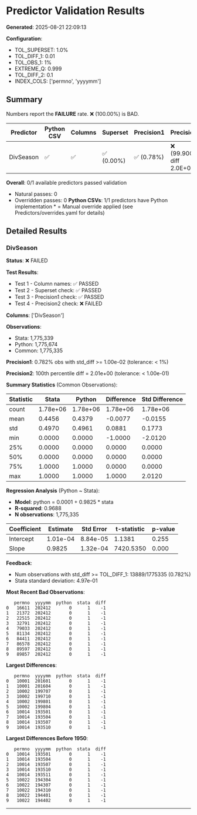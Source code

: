 # Predictor Validation Results

**Generated**: 2025-08-21 22:09:13

**Configuration**:
- TOL_SUPERSET: 1.0%
- TOL_DIFF_1: 0.01
- TOL_OBS_1: 1%
- EXTREME_Q: 0.999
- TOL_DIFF_2: 0.1
- INDEX_COLS: ['permno', 'yyyymm']

## Summary

Numbers report the **FAILURE** rate. ❌ (100.00%) is BAD.

| Predictor                 | Python CSV | Columns  | Superset  | Precision1   | Precision2              |
|---------------------------|------------|----------|-----------|--------------|-------------------------|
| DivSeason                 | ✅         | ✅       | ✅ (0.00%)   | ✅ (0.78%)    | ❌ (99.900th diff 2.0E+00) |

**Overall**: 0/1 available predictors passed validation
  - Natural passes: 0
  - Overridden passes: 0
**Python CSVs**: 1/1 predictors have Python implementation
\* = Manual override applied (see Predictors/overrides.yaml for details)

## Detailed Results

### DivSeason

**Status**: ❌ FAILED

**Test Results**:
- Test 1 - Column names: ✅ PASSED
- Test 2 - Superset check: ✅ PASSED
- Test 3 - Precision1 check: ✅ PASSED
- Test 4 - Precision2 check: ❌ FAILED

**Columns**: ['DivSeason']

**Observations**:
- Stata:  1,775,339
- Python: 1,775,674
- Common: 1,775,335

**Precision1**: 0.782% obs with std_diff >= 1.00e-02 (tolerance: < 1%)

**Precision2**: 100th percentile diff = 2.01e+00 (tolerance: < 1.00e-01)

**Summary Statistics** (Common Observations):

| Statistic  |          Stata |         Python |     Difference | Std Difference |
|------------|----------------|----------------|----------------|----------------|
| count      |       1.78e+06 |       1.78e+06 |       1.78e+06 |       1.78e+06 |
| mean       |         0.4456 |         0.4379 |        -0.0077 |        -0.0155 |
| std        |         0.4970 |         0.4961 |         0.0881 |         0.1773 |
| min        |         0.0000 |         0.0000 |        -1.0000 |        -2.0120 |
| 25%        |         0.0000 |         0.0000 |         0.0000 |         0.0000 |
| 50%        |         0.0000 |         0.0000 |         0.0000 |         0.0000 |
| 75%        |         1.0000 |         1.0000 |         0.0000 |         0.0000 |
| max        |         1.0000 |         1.0000 |         1.0000 |         2.0120 |

**Regression Analysis** (Python ~ Stata):

- **Model**: python = 0.0001 + 0.9825 * stata
- **R-squared**: 0.9688
- **N observations**: 1,775,335

| Coefficient |     Estimate |    Std Error | t-statistic |   p-value |
|-------------|--------------|--------------|-------------|----------|
| Intercept   |     1.01e-04 |     8.84e-05 |      1.1381 |     0.255 |
| Slope       |       0.9825 |     1.32e-04 |   7420.5350 |     0.000 |

**Feedback**:
- Num observations with std_diff >= TOL_DIFF_1: 13889/1775335 (0.782%)
- Stata standard deviation: 4.97e-01

**Most Recent Bad Observations**:
```
   permno  yyyymm  python  stata  diff
0   16611  202412       0      1    -1
1   21372  202412       0      1    -1
2   22515  202412       0      1    -1
3   32791  202412       0      1    -1
4   79033  202412       0      1    -1
5   81134  202412       0      1    -1
6   84411  202412       0      1    -1
7   86578  202412       0      1    -1
8   89597  202412       0      1    -1
9   89857  202412       0      1    -1
```

**Largest Differences**:
```
   permno  yyyymm  python  stata  diff
0   10001  201601       0      1    -1
1   10001  201604       0      1    -1
2   10002  199707       0      1    -1
3   10002  199710       0      1    -1
4   10002  199801       0      1    -1
5   10002  199804       0      1    -1
6   10014  193501       0      1    -1
7   10014  193504       0      1    -1
8   10014  193507       0      1    -1
9   10014  193510       0      1    -1
```

**Largest Differences Before 1950**:
```
   permno  yyyymm  python  stata  diff
0   10014  193501       0      1    -1
1   10014  193504       0      1    -1
2   10014  193507       0      1    -1
3   10014  193510       0      1    -1
4   10014  193511       0      1    -1
5   10022  194304       0      1    -1
6   10022  194307       0      1    -1
7   10022  194310       0      1    -1
8   10022  194401       0      1    -1
9   10022  194402       0      1    -1
```

---

